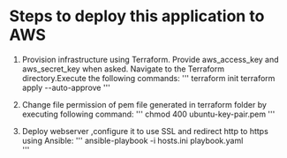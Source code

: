

# Steps to deploy this application to AWS

1. Provision infrastructure using Terraform. Provide aws_access_key and aws_secret_key when asked. Navigate to the Terraform directory.Execute the following commands:
'''
terraform init
terraform apply --auto-approve
'''
2. Change file permission of pem file generated in terraform folder by executing following command:
'''
chmod 400 ubuntu-key-pair.pem
'''

4. Deploy webserver ,configure it to use SSL and redirect http to https using Ansible:
'''
ansible-playbook -i hosts.ini playbook.yaml  
'''


